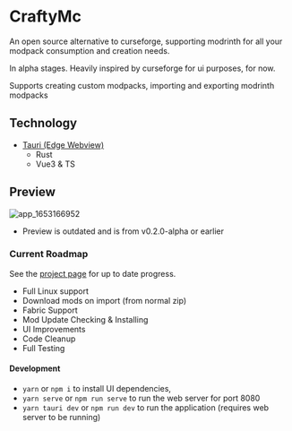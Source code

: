 # CraftyMc
An open source alternative to curseforge, supporting modrinth for all your modpack consumption and creation needs.

In alpha stages. Heavily inspired by curseforge for ui purposes, for now.

Supports creating custom modpacks, importing and exporting modrinth modpacks

## Technology

* [Tauri (Edge Webview)](https://tauri.studio/)
  - Rust
  - Vue3 & TS


## Preview

![app_1653166952](https://user-images.githubusercontent.com/4030546/169668926-1c878b8b-a49b-40f0-8b24-d6d48a85d473.gif)
* Preview is outdated and is from v0.2.0-alpha or earlier

### Current Roadmap

See the [project page](https://github.com/Jackzmc/craftymc/projects/1) for up to date progress.

- Full Linux support
- Download mods on import (from normal zip)
- Fabric Support
- Mod Update Checking & Installing
- UI Improvements
- Code Cleanup
- Full Testing

#### Development

* `yarn` or `npm i` to install UI dependencies,
* `yarn serve` or `npm run serve` to run the web server for port 8080
* `yarn tauri dev` or `npm run dev` to run the application (requires web server to be running)
